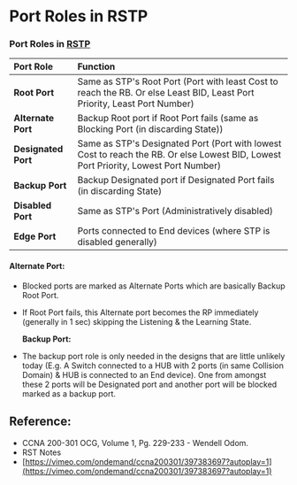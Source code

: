 # Port Roles in RSTP

### Port Roles in [RSTP](https://app.gitbook.com/@mudassirs46/s/network-fundamentals/~/drafts/-MRZ8l67L5MHnaQIEh9W/rstp-rapid-spanning-tree)

| Port Role | Function |
| :--- | :--- |
| **Root Port** | Same as STP's Root Port \(Port with least Cost to reach the RB. Or else Least BID, Least Port Priority, Least Port Number\) |
| **Alternate Port** | Backup Root port if Root Port fails \(same as Blocking Port \(in discarding State\)\) |
| **Designated Port** | Same as STP's Designated Port \(Port with lowest Cost to reach the RB. Or else Lowest BID, Lowest Port Priority, Lowest Port Number\) |
| **Backup Port** | Backup Designated port if Designated Port fails \(in discarding State\) |
| **Disabled Port** | Same as STP's Port \(Administratively disabled\) |
| **Edge Port** | Ports connected to End devices \(where STP is disabled generally\) |

#### Alternate Port:

* Blocked ports are marked as Alternate Ports which are basically Backup Root Port. 
* If Root Port fails, this Alternate port becomes the RP immediately \(generally in 1 sec\) skipping the Listening & the Learning State.

  **Backup Port:**

* The backup port role is only needed in the designs that are little unlikely today \(E.g. A Switch connected to a HUB with 2 ports \(in same Collision Domain\) & HUB is connected to an End device\). One from amongst these 2 ports will be Designated port and another port will be blocked marked as a backup port. 

## Reference:

* CCNA 200-301 OCG, Volume 1, Pg. 229-233 - Wendell Odom.
* RST Notes
* [https://vimeo.com/ondemand/ccna200301/397383697?autoplay=1](https://vimeo.com/ondemand/ccna200301/397383697?autoplay=1)

